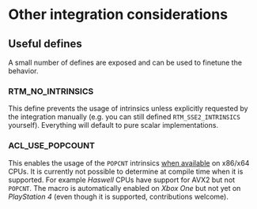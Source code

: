 # Other integration considerations

## Useful defines

A small number of defines are exposed and can be used to finetune the behavior.

### RTM_NO_INTRINSICS

This define prevents the usage of intrinsics unless explicitly requested by the integration manually (e.g. you can still defined `RTM_SSE2_INTRINSICS` yourself). Everything will default to pure scalar implementations.

### ACL_USE_POPCOUNT

This enables the usage of the `POPCNT` intrinsics [when available](https://en.wikipedia.org/wiki/Bit_Manipulation_Instruction_Sets) on x86/x64 CPUs. It is currently not possible to determine at compile time when it is supported. For example *Haswell* CPUs have support for AVX2 but not `POPCNT`. The macro is automatically enabled on *Xbox One* but not yet on *PlayStation 4* (even though it is supported, contributions welcome).

